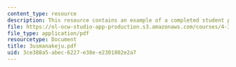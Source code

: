 ```yaml
---
content_type: resource
description: This resource contains an example of a completed student project.
file: https://ol-ocw-studio-app-production.s3.amazonaws.com/courses/4-301-introduction-to-the-visual-arts-spring-2007/3ce388a5abec6227e38ee2301802e2a7_3usmanakeju.pdf
file_type: application/pdf
resourcetype: Document
title: 3usmanakeju.pdf
uid: 3ce388a5-abec-6227-e38e-e2301802e2a7
---
```

